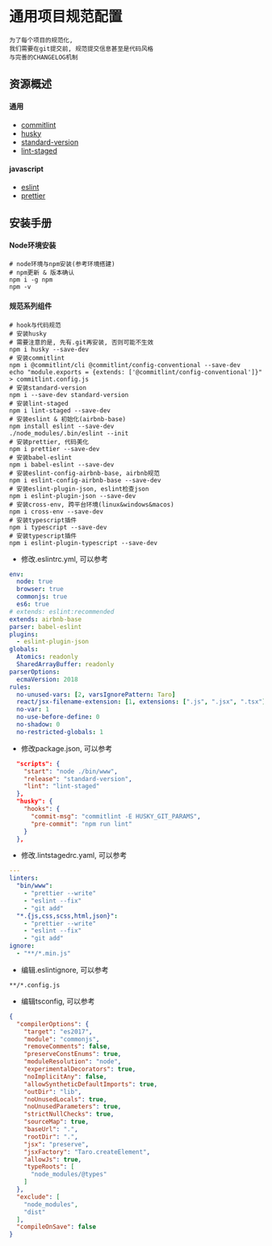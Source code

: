 # 通用项目规范配置

    为了每个项目的规范化,
    我们需要在git提交前, 规范提交信息甚至是代码风格
    与完善的CHANGELOG机制

## 资源概述

#### 通用
- [commitlint](https://github.com/conventional-changelog/commitlint)
- [husky](https://github.com/typicode/husky)
- [standard-version](https://github.com/conventional-changelog/standard-version)
- [lint-staged](https://github.com/okonet/lint-staged)

#### javascript
- [eslint](https://github.com/eslint/eslint)
- [prettier](https://github.com/prettier/prettier)

## 安装手册

#### Node环境安装

```shell
# node环境与npm安装(参考环境搭建)
# npm更新 & 版本确认
npm i -g npm
npm -v
```

#### 规范系列组件

```shell
# hook与代码规范
# 安装husky
# 需要注意的是, 先有.git再安装, 否则可能不生效
npm i husky --save-dev
# 安装commitlint
npm i @commitlint/cli @commitlint/config-conventional --save-dev
echo "module.exports = {extends: ['@commitlint/config-conventional']}" > commitlint.config.js
# 安装standard-version
npm i --save-dev standard-version
# 安装lint-staged
npm i lint-staged --save-dev
# 安装eslint & 初始化(airbnb-base)
npm install eslint --save-dev
./node_modules/.bin/eslint --init
# 安装prettier, 代码美化
npm i prettier --save-dev
# 安装babel-eslint
npm i babel-eslint --save-dev
# 安装eslint-config-airbnb-base, airbnb规范
npm i eslint-config-airbnb-base --save-dev
# 安装eslint-plugin-json, eslint检查json
npm i eslint-plugin-json --save-dev
# 安装cross-env, 跨平台环境(linux&windows&macos)
npm i cross-env --save-dev
# 安装typescript插件
npm i typescript --save-dev
# 安装typescript插件
npm i eslint-plugin-typescript --save-dev
```
* 修改.eslintrc.yml, 可以参考

```yaml
env:
  node: true
  browser: true
  commonjs: true
  es6: true
# extends: eslint:recommended
extends: airbnb-base
parser: babel-eslint
plugins:
  - eslint-plugin-json
globals:
  Atomics: readonly
  SharedArrayBuffer: readonly
parserOptions:
  ecmaVersion: 2018
rules:
  no-unused-vars: [2, varsIgnorePattern: Taro]
  react/jsx-filename-extension: [1, extensions: [".js", ".jsx", ".tsx"]]
  no-var: 1
  no-use-before-define: 0
  no-shadow: 0
  no-restricted-globals: 1
```

* 修改package.json, 可以参考

```json
  "scripts": {
    "start": "node ./bin/www",
    "release": "standard-version",
    "lint": "lint-staged"
  },
  "husky": {
    "hooks": {
      "commit-msg": "commitlint -E HUSKY_GIT_PARAMS",
      "pre-commit": "npm run lint"
    }
  },
```

* 修改.lintstagedrc.yaml, 可以参考

```yaml
---
linters: 
  "bin/www":
    - "prettier --write"
    - "eslint --fix"
    - "git add"
  "*.{js,css,scss,html,json}": 
    - "prettier --write"
    - "eslint --fix"
    - "git add"
ignore:
  - "**/*.min.js"
```

* 编辑.eslintignore, 可以参考
```shell
**/*.config.js
```

* 编辑tsconfig, 可以参考
```json
{
  "compilerOptions": {
    "target": "es2017",
    "module": "commonjs",
    "removeComments": false,
    "preserveConstEnums": true,
    "moduleResolution": "node",
    "experimentalDecorators": true,
    "noImplicitAny": false,
    "allowSyntheticDefaultImports": true,
    "outDir": "lib",
    "noUnusedLocals": true,
    "noUnusedParameters": true,
    "strictNullChecks": true,
    "sourceMap": true,
    "baseUrl": ".",
    "rootDir": ".",
    "jsx": "preserve",
    "jsxFactory": "Taro.createElement",
    "allowJs": true,
    "typeRoots": [
      "node_modules/@types"
    ]
  },
  "exclude": [
    "node_modules",
    "dist"
  ],
  "compileOnSave": false
}
```